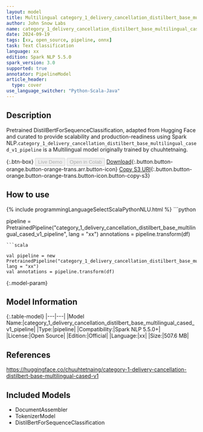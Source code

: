 ```yaml
---
layout: model
title: Multilingual category_1_delivery_cancellation_distilbert_base_multilingual_cased_v1_pipeline pipeline DistilBertForSequenceClassification from chuuhtetnaing
author: John Snow Labs
name: category_1_delivery_cancellation_distilbert_base_multilingual_cased_v1_pipeline
date: 2024-09-19
tags: [xx, open_source, pipeline, onnx]
task: Text Classification
language: xx
edition: Spark NLP 5.5.0
spark_version: 3.0
supported: true
annotator: PipelineModel
article_header:
  type: cover
use_language_switcher: "Python-Scala-Java"
---
```


## Description

Pretrained DistilBertForSequenceClassification, adapted from Hugging Face and curated to provide scalability and production-readiness using Spark NLP.`category_1_delivery_cancellation_distilbert_base_multilingual_cased_v1_pipeline` is a Multilingual model originally trained by chuuhtetnaing.

{:.btn-box}
<button class="button button-orange" disabled>Live Demo</button>
<button class="button button-orange" disabled>Open in Colab</button>
[Download](https://s3.amazonaws.com/auxdata.johnsnowlabs.com/public/models/category_1_delivery_cancellation_distilbert_base_multilingual_cased_v1_pipeline_xx_5.5.0_3.0_1726740943343.zip){:.button.button-orange.button-orange-trans.arr.button-icon}
[Copy S3 URI](s3://auxdata.johnsnowlabs.com/public/models/category_1_delivery_cancellation_distilbert_base_multilingual_cased_v1_pipeline_xx_5.5.0_3.0_1726740943343.zip){:.button.button-orange.button-orange-trans.button-icon.button-copy-s3}

## How to use



<div class="tabs-box" markdown="1">
{% include programmingLanguageSelectScalaPythonNLU.html %}
```python

pipeline = PretrainedPipeline("category_1_delivery_cancellation_distilbert_base_multilingual_cased_v1_pipeline", lang = "xx")
annotations =  pipeline.transform(df)   

```
```scala

val pipeline = new PretrainedPipeline("category_1_delivery_cancellation_distilbert_base_multilingual_cased_v1_pipeline", lang = "xx")
val annotations = pipeline.transform(df)

```
</div>

{:.model-param}
## Model Information

{:.table-model}
|---|---|
|Model Name:|category_1_delivery_cancellation_distilbert_base_multilingual_cased_v1_pipeline|
|Type:|pipeline|
|Compatibility:|Spark NLP 5.5.0+|
|License:|Open Source|
|Edition:|Official|
|Language:|xx|
|Size:|507.6 MB|

## References

https://huggingface.co/chuuhtetnaing/category-1-delivery-cancellation-distilbert-base-multilingual-cased-v1

## Included Models

- DocumentAssembler
- TokenizerModel
- DistilBertForSequenceClassification